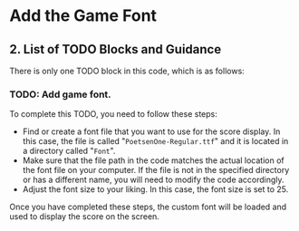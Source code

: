 # Add the Game Font

## 2. List of TODO Blocks and Guidance

There is only one TODO block in this code, which is as follows:

### TODO: Add game font.

To complete this TODO, you need to follow these steps:

* Find or create a font file that you want to use for the score display. In this case, the file is called "`PoetsenOne-Regular.ttf`" and it is located in a directory called "`Font`".
* Make sure that the file path in the code matches the actual location of the font file on your computer. If the file is not in the specified directory or has a different name, you will need to modify the code accordingly.
* Adjust the font size to your liking. In this case, the font size is set to 25.

Once you have completed these steps, the custom font will be loaded and used to display the score on the screen.

